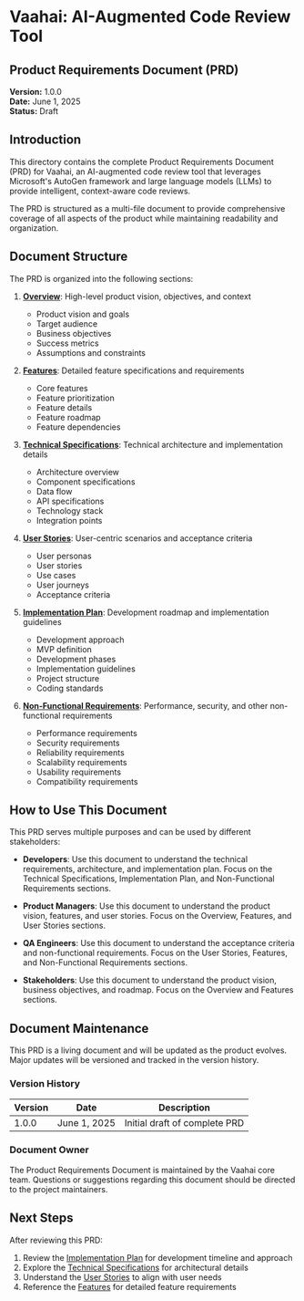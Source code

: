 # Vaahai: AI-Augmented Code Review Tool

## Product Requirements Document (PRD)

**Version:** 1.0.0  
**Date:** June 1, 2025  
**Status:** Draft  

## Introduction

This directory contains the complete Product Requirements Document (PRD) for Vaahai, an AI-augmented code review tool that leverages Microsoft's AutoGen framework and large language models (LLMs) to provide intelligent, context-aware code reviews.

The PRD is structured as a multi-file document to provide comprehensive coverage of all aspects of the product while maintaining readability and organization.

## Document Structure

The PRD is organized into the following sections:

1. **[Overview](./overview/README.md)**: High-level product vision, objectives, and context
   - Product vision and goals
   - Target audience
   - Business objectives
   - Success metrics
   - Assumptions and constraints

2. **[Features](./features/README.md)**: Detailed feature specifications and requirements
   - Core features
   - Feature prioritization
   - Feature details
   - Feature roadmap
   - Feature dependencies

3. **[Technical Specifications](./technical/README.md)**: Technical architecture and implementation details
   - Architecture overview
   - Component specifications
   - Data flow
   - API specifications
   - Technology stack
   - Integration points

4. **[User Stories](./user_stories/README.md)**: User-centric scenarios and acceptance criteria
   - User personas
   - User stories
   - Use cases
   - User journeys
   - Acceptance criteria

5. **[Implementation Plan](./implementation/README.md)**: Development roadmap and implementation guidelines
   - Development approach
   - MVP definition
   - Development phases
   - Implementation guidelines
   - Project structure
   - Coding standards

6. **[Non-Functional Requirements](./non_functional/README.md)**: Performance, security, and other non-functional requirements
   - Performance requirements
   - Security requirements
   - Reliability requirements
   - Scalability requirements
   - Usability requirements
   - Compatibility requirements

## How to Use This Document

This PRD serves multiple purposes and can be used by different stakeholders:

- **Developers**: Use this document to understand the technical requirements, architecture, and implementation plan. Focus on the Technical Specifications, Implementation Plan, and Non-Functional Requirements sections.

- **Product Managers**: Use this document to understand the product vision, features, and user stories. Focus on the Overview, Features, and User Stories sections.

- **QA Engineers**: Use this document to understand the acceptance criteria and non-functional requirements. Focus on the User Stories, Features, and Non-Functional Requirements sections.

- **Stakeholders**: Use this document to understand the product vision, business objectives, and roadmap. Focus on the Overview and Features sections.

## Document Maintenance

This PRD is a living document and will be updated as the product evolves. Major updates will be versioned and tracked in the version history.

### Version History

| Version | Date | Description |
|---------|------|-------------|
| 1.0.0 | June 1, 2025 | Initial draft of complete PRD |

### Document Owner

The Product Requirements Document is maintained by the Vaahai core team. Questions or suggestions regarding this document should be directed to the project maintainers.

## Next Steps

After reviewing this PRD:

1. Review the [Implementation Plan](./implementation/README.md) for development timeline and approach
2. Explore the [Technical Specifications](./technical/README.md) for architectural details
3. Understand the [User Stories](./user_stories/README.md) to align with user needs
4. Reference the [Features](./features/README.md) for detailed feature requirements
